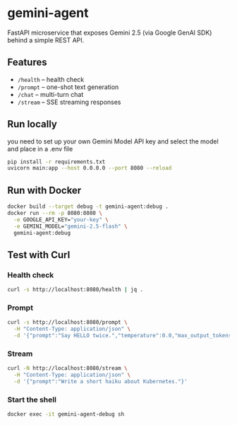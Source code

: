 # gemini-agent

FastAPI microservice that exposes Gemini 2.5 (via Google GenAI SDK) behind a simple REST API.

## Features
- `/health` – health check
- `/prompt` – one-shot text generation
- `/chat` – multi-turn chat
- `/stream` – SSE streaming responses

## Run locally
you need to set up your own Gemini Model API key and select the model and place in a .env file 

```bash
pip install -r requirements.txt
uvicorn main:app --host 0.0.0.0 --port 8080 --reload
```

## Run with Docker 

```bash
docker build --target debug -t gemini-agent:debug .
docker run --rm -p 8080:8080 \
  -e GOOGLE_API_KEY="your-key" \
  -e GEMINI_MODEL="gemini-2.5-flash" \
  gemini-agent:debug
```

## Test with Curl

### Health check
```bash
curl -s http://localhost:8080/health | jq .
```
### Prompt
```bash
curl -s http://localhost:8080/prompt \
  -H "Content-Type: application/json" \
  -d '{"prompt":"Say HELLO twice.","temperature":0.0,"max_output_tokens":10}' | jq .
```

### Stream
```bash
curl -N http://localhost:8080/stream \
  -H "Content-Type: application/json" \
  -d '{"prompt":"Write a short haiku about Kubernetes."}'
```

### Start the shell
```bash
docker exec -it gemini-agent-debug sh
```
